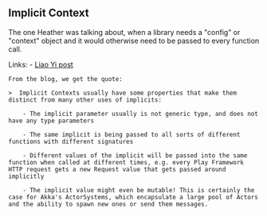 
## Implicit Context

The one Heather was talking about, when a library needs a "config" or "context" object and it would otherwise need to be passed to every function call.

Links:
	- [Liao Yi post](http://www.lihaoyi.com/post/ImplicitDesignPatternsinScala.html#implicit-contexts)
	
	From the blog, we get the quote:

	>  Implicit Contexts usually have some properties that make them distinct from many other uses of implicits:

    	- The implicit parameter usually is not generic type, and does not have any type parameters

    	- The same implicit is being passed to all sorts of different functions with different signatures

     	- Different values of the implicit will be passed into the same function when called at different times, e.g. every Play Framework HTTP request gets a new Request value that gets passed around implicitly

    	- The implicit value might even be mutable! This is certainly the case for Akka's ActorSystems, which encapsulate a large pool of Actors and the ability to spawn new ones or send them messages.



